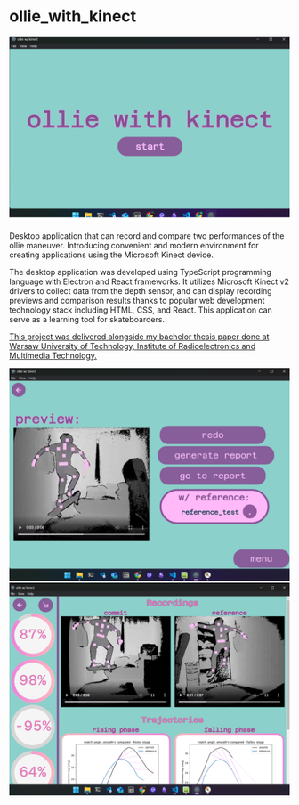 ﻿# ollie_with_kinect
<p align="center">
  <img src="/docs/app-starting-page.png" width="800" />
</p>

Desktop application that can record and compare two performances of the ollie maneuver. Introducing convenient and modern environment for creating applications using the Microsoft Kinect device.

The desktop application was developed using TypeScript programming language with Electron and React frameworks. It utilizes Microsoft Kinect v2 drivers to collect data from the depth sensor, and can display recording previews and comparison results thanks to popular web development technology stack including HTML, CSS, and React. This application can serve as a learning tool for skateboarders.

[This project was delivered alongside my bachelor thesis paper done at Warsaw University of Technology, Institute of Radioelectronics and Multimedia Technology.](/docs/praca_inzynierska_mpiotrowski.pdf)

<p align="center">
  <img src="/docs/app-preview-page.png" width="800" />
  <img src="/docs/app-report-side-hidden.png" width="800" />
</p>
